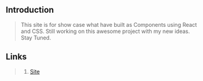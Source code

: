 ## Introduction

> This site is for show case what have built as Components using React and CSS.
> Still working on this awesome project with my new ideas.
> Stay Tuned.

## Links

> 1. [Site](https://components-mc.netlify.app/)

